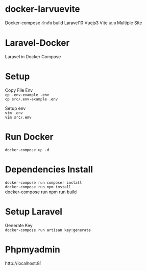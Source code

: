 # docker-larvuevite
Docker-compose สำหรับ build Laravel10 Vuejs3 Vite แบบ Multiple Site

# Laravel-Docker
Laravel in Docker Compose

# Setup

Copy File Env  
`
cp .env-example .env
`  
`
cp src/.env-example .env
`

Setup env  
`
vim .env
`  
`
vim src/.env
`  

# Run Docker  
`
docker-compose up -d
`

# Dependencies Install
`
docker-compose run composer install
`  
`
docker-compose run npm install
`  
docker-compose run npm run build

# Setup Laravel
Generate Key  
`
docker-compose run artisan key:generate
`

# Phpmyadmin 
http://localhost:81
